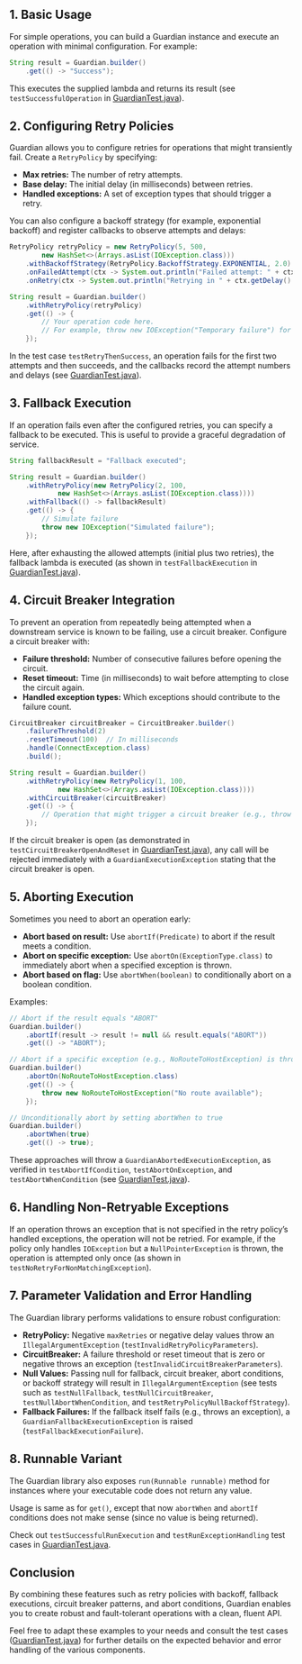 ## 1. Basic Usage

For simple operations, you can build a Guardian instance and execute an operation with minimal configuration. For example:

```java
String result = Guardian.builder()
    .get(() -> "Success");
```

This executes the supplied lambda and returns its result (see `testSuccessfulOperation` in [GuardianTest.java](src/test/java/com/freakynit/guardian/GuardianTest.java)).

## 2. Configuring Retry Policies

Guardian allows you to configure retries for operations that might transiently fail. Create a `RetryPolicy` by specifying:
- **Max retries:** The number of retry attempts.
- **Base delay:** The initial delay (in milliseconds) between retries.
- **Handled exceptions:** A set of exception types that should trigger a retry.

You can also configure a backoff strategy (for example, exponential backoff) and register callbacks to observe attempts and delays:

```java
RetryPolicy retryPolicy = new RetryPolicy(5, 500, 
        new HashSet<>(Arrays.asList(IOException.class)))
    .withBackoffStrategy(RetryPolicy.BackoffStrategy.EXPONENTIAL, 2.0)
    .onFailedAttempt(ctx -> System.out.println("Failed attempt: " + ctx.getAttemptNumber()))
    .onRetry(ctx -> System.out.println("Retrying in " + ctx.getDelay() + "ms"));

String result = Guardian.builder()
    .withRetryPolicy(retryPolicy)
    .get(() -> {
        // Your operation code here.
        // For example, throw new IOException("Temporary failure") for testing.
    });
```

In the test case `testRetryThenSuccess`, an operation fails for the first two attempts and then succeeds, and the callbacks record the attempt numbers and delays (see [GuardianTest.java](src/test/java/com/freakynit/guardian/GuardianTest.java)).

## 3. Fallback Execution

If an operation fails even after the configured retries, you can specify a fallback to be executed. This is useful to provide a graceful degradation of service.

```java
String fallbackResult = "Fallback executed";

String result = Guardian.builder()
    .withRetryPolicy(new RetryPolicy(2, 100, 
            new HashSet<>(Arrays.asList(IOException.class))))
    .withFallback(() -> fallbackResult)
    .get(() -> {
        // Simulate failure
        throw new IOException("Simulated failure");
    });
```

Here, after exhausting the allowed attempts (initial plus two retries), the fallback lambda is executed (as shown in `testFallbackExecution` in [GuardianTest.java](src/test/java/com/freakynit/guardian/GuardianTest.java)).

## 4. Circuit Breaker Integration

To prevent an operation from repeatedly being attempted when a downstream service is known to be failing, use a circuit breaker. Configure a circuit breaker with:
- **Failure threshold:** Number of consecutive failures before opening the circuit.
- **Reset timeout:** Time (in milliseconds) to wait before attempting to close the circuit again.
- **Handled exception types:** Which exceptions should contribute to the failure count.

```java
CircuitBreaker circuitBreaker = CircuitBreaker.builder()
    .failureThreshold(2)
    .resetTimeout(100)  // In milliseconds
    .handle(ConnectException.class)
    .build();

String result = Guardian.builder()
    .withRetryPolicy(new RetryPolicy(1, 100, 
            new HashSet<>(Arrays.asList(IOException.class))))
    .withCircuitBreaker(circuitBreaker)
    .get(() -> {
        // Operation that might trigger a circuit breaker (e.g., throw new ConnectException("Failure"))
    });
```

If the circuit breaker is open (as demonstrated in `testCircuitBreakerOpenAndReset` in [GuardianTest.java](src/test/java/com/freakynit/guardian/GuardianTest.java)), any call will be rejected immediately with a `GuardianExecutionException` stating that the circuit breaker is open.

## 5. Aborting Execution

Sometimes you need to abort an operation early:
- **Abort based on result:** Use `abortIf(Predicate)` to abort if the result meets a condition.
- **Abort on specific exception:** Use `abortOn(ExceptionType.class)` to immediately abort when a specified exception is thrown.
- **Abort based on flag:** Use `abortWhen(boolean)` to conditionally abort on a boolean condition.

Examples:

```java
// Abort if the result equals "ABORT"
Guardian.builder()
    .abortIf(result -> result != null && result.equals("ABORT"))
    .get(() -> "ABORT");

// Abort if a specific exception (e.g., NoRouteToHostException) is thrown
Guardian.builder()
    .abortOn(NoRouteToHostException.class)
    .get(() -> {
        throw new NoRouteToHostException("No route available");
    });

// Unconditionally abort by setting abortWhen to true
Guardian.builder()
    .abortWhen(true)
    .get(() -> true);
```

These approaches will throw a `GuardianAbortedExecutionException`, as verified in `testAbortIfCondition`, `testAbortOnException`, and `testAbortWhenCondition` (see [GuardianTest.java](src/test/java/com/freakynit/guardian/GuardianTest.java)).

## 6. Handling Non-Retryable Exceptions

If an operation throws an exception that is not specified in the retry policy’s handled exceptions, the operation will not be retried. For example, if the policy only handles `IOException` but a `NullPointerException` is thrown, the operation is attempted only once (as shown in `testNoRetryForNonMatchingException`).

## 7. Parameter Validation and Error Handling

The Guardian library performs validations to ensure robust configuration:
- **RetryPolicy:** Negative `maxRetries` or negative delay values throw an `IllegalArgumentException` (`testInvalidRetryPolicyParameters`).
- **CircuitBreaker:** A failure threshold or reset timeout that is zero or negative throws an exception (`testInvalidCircuitBreakerParameters`).
- **Null Values:** Passing null for fallback, circuit breaker, abort conditions, or backoff strategy will result in `IllegalArgumentException` (see tests such as `testNullFallback`, `testNullCircuitBreaker`, `testNullAbortWhenCondition`, and `testRetryPolicyNullBackoffStrategy`).
- **Fallback Failures:** If the fallback itself fails (e.g., throws an exception), a `GuardianFallbackExecutionException` is raised (`testFallbackExecutionFailure`).

## 8. Runnable Variant

The Guardian library also exposes `run(Runnable runnable)` method for instances where your executable code does not return any value.

Usage is same as for `get()`, except that now `abortWhen` and `abortIf` conditions does not make sense (since no value is being returned).

Check out `testSuccessfulRunExecution` and `testRunExceptionHandling` test cases in [GuardianTest.java](src/test/java/com/freakynit/guardian/GuardianTest.java).

## Conclusion

By combining these features such as retry policies with backoff, fallback executions, circuit breaker patterns, and abort conditions, Guardian enables you to create robust and fault-tolerant operations with a clean, fluent API.

Feel free to adapt these examples to your needs and consult the test cases ([GuardianTest.java](src/test/java/com/freakynit/guardian/GuardianTest.java)) for further details on the expected behavior and error handling of the various components.